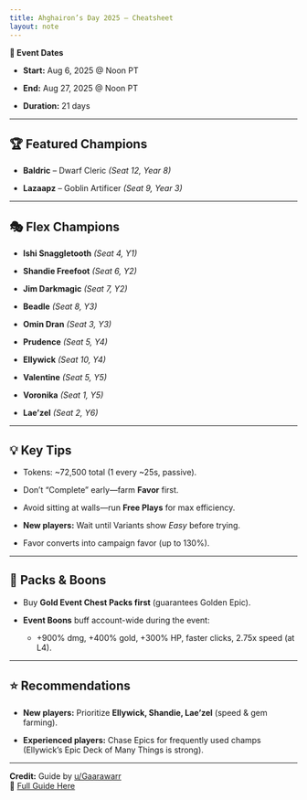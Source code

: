 ```yaml
---
title: Ahghairon’s Day 2025 – Cheatsheet
layout: note
---
```



**📅 Event Dates**

- **Start:** Aug 6, 2025 @ Noon PT
    
- **End:** Aug 27, 2025 @ Noon PT
    
- **Duration:** 21 days
    

---

## 🏆 Featured Champions

- **Baldric** – Dwarf Cleric _(Seat 12, Year 8)_
    
- **Lazaapz** – Goblin Artificer _(Seat 9, Year 3)_
    

---

## 🎭 Flex Champions

- **Ishi Snaggletooth** _(Seat 4, Y1)_
    
- **Shandie Freefoot** _(Seat 6, Y2)_
    
- **Jim Darkmagic** _(Seat 7, Y2)_
    
- **Beadle** _(Seat 8, Y3)_
    
- **Omin Dran** _(Seat 3, Y3)_
    
- **Prudence** _(Seat 5, Y4)_
    
- **Ellywick** _(Seat 10, Y4)_
    
- **Valentine** _(Seat 5, Y5)_
    
- **Voronika** _(Seat 1, Y5)_
    
- **Lae’zel** _(Seat 2, Y6)_
    

---

## 💡 Key Tips

- Tokens: ~72,500 total (1 every ~25s, passive).
    
- Don’t “Complete” early—farm **Favor** first.
    
- Avoid sitting at walls—run **Free Plays** for max efficiency.
    
- **New players:** Wait until Variants show _Easy_ before trying.
    
- Favor converts into campaign favor (up to 130%).
    

---

## 🛒 Packs & Boons

- Buy **Gold Event Chest Packs first** (guarantees Golden Epic).
    
- **Event Boons** buff account-wide during the event:
    
    - +900% dmg, +400% gold, +300% HP, faster clicks, 2.75x speed (at L4).
        

---

## ⭐ Recommendations

- **New players:** Prioritize **Ellywick, Shandie, Lae’zel** (speed & gem farming).
    
- **Experienced players:** Chase Epics for frequently used champs (Ellywick’s Epic Deck of Many Things is strong).
    

---

**Credit:** Guide by [u/Gaarawarr](https://www.reddit.com/user/Gaarawarr/)  
🔗 [Full Guide Here](https://www.reddit.com/r/idlechampions/comments/1mjfmz0/gaarawarrs_guide_to_ahghairons_day_2025/)